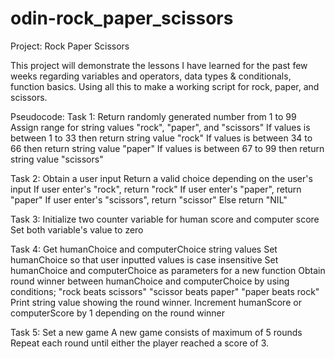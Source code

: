 # odin-rock_paper_scissors
Project: Rock Paper Scissors

This project will demonstrate the lessons I have learned for the past few weeks regarding variables and operators, data types & conditionals, function basics. Using all this to make a working script for rock, paper, and scissors.

Pseudocode:
Task 1:
Return randomly generated number from 1 to 99
Assign range for string values "rock", "paper", and "scissors"
  If values is between 1 to 33 then return string value "rock"
  If values is between 34 to 66 then return string value "paper"
  If values is between 67 to 99 then return string value "scissors"

Task 2:
Obtain a user input
Return a valid choice depending on the user's input
  If user enter's "rock", return "rock"
  If user enter's "paper", return "paper"
  If user enter's "scissors", return "scissor"
  Else return "NIL"

Task 3:
Initialize two counter variable for human score and computer score
Set both variable's value to zero

Task 4:
Get humanChoice and computerChoice string values 
Set humanChoice so that user inputted values is case insensitive
Set humanChoice and computerChoice as parameters for a new function
Obtain round winner between humanChoice and computerChoice by using conditions;
  "rock beats scissors"
  "scissor beats paper"
  "paper beats rock"
Print string value showing the round winner.
Increment humanScore or computerScore by 1 depending on the round winner

Task 5:
Set a new game
  A new game consists of maximum of 5 rounds
Repeat each round until either the player reached a score of 3.
